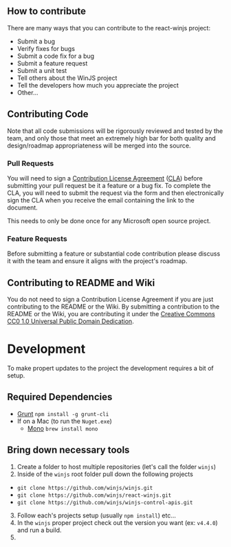 ## How to contribute
There are many ways that you can contribute to the react-winjs project:

* Submit a bug
* Verify fixes for bugs
* Submit a code fix for a bug
* Submit a feature request
* Submit a unit test
* Tell others about the WinJS project
* Tell the developers how much you appreciate the project
* Other...

## Contributing Code
Note that all code submissions will be rigorously reviewed and tested by the team, and only those that meet an extremely high bar for both quality and design/roadmap appropriateness will be merged into the source.

### Pull Requests
You will need to sign a [Contribution License Agreement](https://cla.microsoft.com/) ([CLA](https://cla.microsoft.com/)) before submitting your pull request be it a feature or a bug fix. To complete the CLA, you will need to submit the request via the form and then electronically sign the CLA when you receive the email containing the link to the document.

This needs to only be done once for any Microsoft open source project.

### Feature Requests
Before submitting a feature or substantial code contribution please discuss it with the team and ensure it aligns with the project's roadmap.

## Contributing to README and Wiki
You do not need to sign a Contribution License Agreement if you are just contributing to the README or the Wiki. By submitting a contribution to the README or the Wiki, you are contributing it under the [Creative Commons CC0 1.0 Universal Public Domain Dedication](http://creativecommons.org/publicdomain/zero/1.0/).


# Development

To make propert updates to the project the development requires a bit of setup.

## Required Dependencies

- [Grunt](http://gruntjs.com/) `npm install -g grunt-cli`
- If on a Mac (to run the `Nuget.exe`)
  - [Mono](http://www.mono-project.com/download/) `brew install mono`

## Bring down necessary tools

1. Create a folder to host multiple repositories (let's call the folder `winjs`)
2. Inside of the `winjs` root folder pull down the following projects
  - `git clone https://github.com/winjs/winjs.git`
  - `git clone https://github.com/winjs/react-winjs.git`
  - `git clone https://github.com/winjs/winjs-control-apis.git`
3. Follow each's projects setup (usually `npm install`) etc...
4. In the `winjs` proper project check out the version you want (ex: `v4.4.0`) and run a build.
5.
